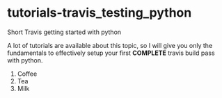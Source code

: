 # tutorials-travis_testing_python
Short Travis getting started with python

A lot of tutorials are available about this topic, so I will give you only the fundamentals to effectively setup your first **COMPLETE** travis build pass with python.

<ol>
  <li  style="fontsize:18px">Coffee</li>
  <li >Tea</li>
  <li >Milk</li>
</ol>
